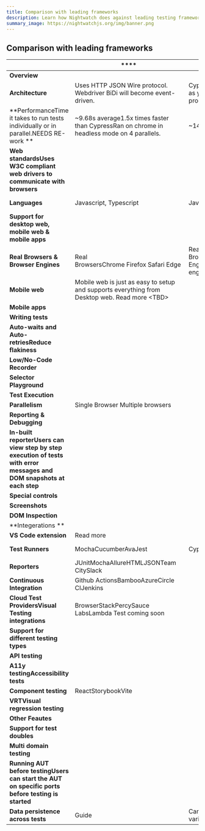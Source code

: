 ```yaml
---
title: Comparison with leading frameworks
description: Learn how Nightwatch does against leading testing frameworks.
summary_image: https://nightwatchjs.org/img/banner.png
---
```


<div class="page-header"><h2>Comparison with leading frameworks</h2></div>

| **&nbsp;**                                                                                                             | ****                                                                                                | ****                                                                                                                                  | ****                                                                                                                                  |
|------------------------------------------------------------------------------------------------------------------------|-----------------------------------------------------------------------------------------------------|---------------------------------------------------------------------------------------------------------------------------------------|---------------------------------------------------------------------------------------------------------------------------------------|
| **Overview**                                                                                                           |
| **Architecture**                                                                                                       | Uses HTTP JSON Wire protocol. Webdriver BiDi will become event-driven.                              | Cypress is executed in same run loop as your app. Has a node server process that syncs everything.                                    | Playwright uses an event driven architecture. Uses browser automation APIs.                                                           |
| **PerformanceTime it takes to run tests individually or in parallel.NEEDS RE-work **                                   | ~9.68s average1.5x times faster than CypressRan on chrome in headless mode on 4 parallels.          | ~14.6s averageRan via App                                                                                                             | ~ 6.8s averageRan via plugin on 4 parallels.                                                                                          |
| **Web standardsUses W3C compliant web drivers to communicate with browsers**                                           |                                                                                                     |                                                                                                                                       |                                                                                                                                       |
| **Languages**                                                                                                          | Javascript, Typescript                                                                              | Javascript, Typescript                                                                                                                | Javascript, Typescript, Java, Python, .NET                                                                                            |
| **Support for desktop web, mobile web &amp; mobile apps**                                                              |
| **Real Browsers &amp; Browser Engines**                                                                                | Real BrowsersChrome&nbsp;Firefox&nbsp;Safari&nbsp;Edge&nbsp;                                        | Real BrowsersChrome&nbsp;Firefox&nbsp;Edge&nbsp;Browser EnginesWebkit Engine&nbsp;Webkit is the engine that Safari is built on top of | Real BrowsersChrome&nbsp;Firefox&nbsp;Edge&nbsp;Browser EnginesWebkit Engine&nbsp;Webkit is the engine that Safari is built on top of |
| **Mobile web**                                                                                                         | Mobile web is just as easy to setup and supports everything from Desktop web. Read more &lt;TBD&gt; |                                                                                                                                       | Android EXPERIMENTALiOS                                                                                                               |
| **Mobile apps**                                                                                                        |                                                                                                     |                                                                                                                                       |                                                                                                                                       |
| **Writing tests**                                                                                                      |
| **Auto-waits and Auto-retriesReduce flakiness**                                                                        |                                                                                                     |                                                                                                                                       |                                                                                                                                       |
| **Low/No-Code Recorder**                                                                                               |                                                                                                     |                                                                                                                                       |                                                                                                                                       |
| **Selector Playground**                                                                                                |                                                                                                     | &nbsp;                                                                                                                                | &nbsp;                                                                                                                                |
| **Test Execution**                                                                                                     |
| **Parallelism**                                                                                                        |  Single Browser Multiple browsers                                                                   |                                                                                                                                       |                                                                                                                                       |
| **Reporting &amp; Debugging**                                                                                          |
| **In-built reporterUsers can view step by step execution of tests with error messages and DOM snapshots at each step** |                                                                                                     |                                                                                                                                       |                                                                                                                                       |
| **Special controls**                                                                                                   | &nbsp;                                                                                              | &nbsp;                                                                                                                                | &nbsp;                                                                                                                                |
| **Screenshots**                                                                                                        |                                                                                                     | &nbsp;                                                                                                                                | &nbsp;                                                                                                                                |
| **DOM Inspection**                                                                                                     |                                                                                                     | &nbsp;                                                                                                                                | &nbsp;                                                                                                                                |
| **Integerations **                                                                                                     |
| **VS Code extension**                                                                                                  | Read more                                                                                           |                                                                                                                                       |                                                                                                                                       |
| **Test Runners**                                                                                                       | MochaCucumberAvaJest                                                                                | Cypress App                                                                                                                           | JavaJUnit.NETNUnitMSTestxUnit support                                                                                                 |
| **Reporters**                                                                                                          | JUnitMochaAllureHTMLJSONTeam CitySlack                                                              | &nbsp;                                                                                                                                | &nbsp;                                                                                                                                |
| **Continuous Integration**                                                                                             | Github ActionsBambooAzureCircle CIJenkins                                                           | &nbsp;                                                                                                                                | &nbsp;                                                                                                                                |
| **Cloud Test ProvidersVisual Testing integrations**                                                                    | BrowserStackPercySauce LabsLambda Test coming soon                                                  | &nbsp;                                                                                                                                | &nbsp;                                                                                                                                |
| **Support for different testing types**                                                                                |
| **API testing**                                                                                                        |                                                                                                     |                                                                                                                                       |                                                                                                                                       |
| **A11y testingAccessibility tests**                                                                                    |                                                                                                     |                                                                                                                                       |                                                                                                                                       |
| **Component testing**                                                                                                  | ReactStorybookVite                                                                                  |                                                                                                                                       |                                                                                                                                       |
| **VRTVisual regression testing**                                                                                       |                                                                                                     |                                                                                                                                       |                                                                                                                                       |
| **Other Feautes**                                                                                                      |
| **Support for test doubles**                                                                                           |                                                                                                     |                                                                                                                                       |                                                                                                                                       |
| **Multi domain testing**                                                                                               |                                                                                                     |                                                                                                                                       |                                                                                                                                       |
| **Running AUT before testingUsers can start the AUT on specific ports before testing is started**                      |                                                                                                     |                                                                                                                                       |                                                                                                                                       |
| **Data persistence across tests**                                                                                      | Guide                                                                                               | Can be done via task method to store variables in Node env                                                                            |                                                                                                                                       |
